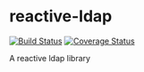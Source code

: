 # reactive-ldap
[![Build Status](https://travis-ci.org/DavidDeCoding/reactive-ldap.svg?branch=master)](https://travis-ci.org/DavidDeCoding/reactive-ldap.svg?branch=master)  [![Coverage Status](https://coveralls.io/repos/github/DavidDeCoding/reactive-ldap/badge.svg?branch=master)](https://coveralls.io/github/DavidDeCoding/reactive-ldap?branch=master)

A reactive ldap library

